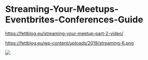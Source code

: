 # Streaming-Your-Meetups-Eventbrites-Conferences-Guide
https://fettblog.eu/streaming-your-meetup-part-2-video/


https://fettblog.eu/wp-content/uploads/2019/streaming-6.png


![](https://fettblog.eu/wp-content/uploads/2019/streaming-6.png)
